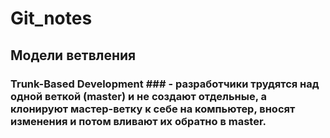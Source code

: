 # Git_notes

## Модели ветвления ##
### Trunk-Based Development ### - разработчики трудятся над одной веткой (master) и не создают отдельные, а клонируют мастер-ветку к себе на компьютер, вносят изменения и потом вливают их обратно в master.
